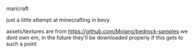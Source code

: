 maricraft

just a little attempt at minecrafting in bevy

assets/textures are from https://github.com/Mojang/bedrock-samples we dont own em, in the future they'll be downloaded properly if this gets to such a point
